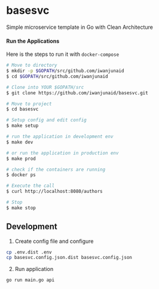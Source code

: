 # basesvc
Simple microservice template in Go with Clean Architecture


#### Run the Applications
Here is the steps to run it with `docker-compose`

```bash
# Move to directory
$ mkdir -p $GOPATH/src/github.com/iwanjunaid 
$ cd $GOPATH/src/github.com/iwanjunaid 

# Clone into YOUR $GOPATH/src
$ git clone https://github.com/iwanjunaid/basesvc.git

# Move to project
$ cd basesvc

# Setup config and edit config 
$ make setup

# run the application in development env
$ make dev

# or run the application in production env
$ make prod

# check if the containers are running
$ docker ps

# Execute the call
$ curl http://localhost:8080/authors

# Stop
$ make stop
```


## Development
1. Create config file and configure
```bash
cp .env.dist .env
cp basesvc.config.json.dist basesvc.config.json
```
2. Run application
```bash
go run main.go api
